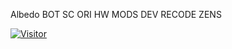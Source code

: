 Albedo BOT 
SC ORI HW MODS DEV
 RECODE ZENS


<a href="https://visitor-badge.glitch.me/badge?page_id=RaaaGH/Albedo-BOT"><img title="Visitor" src="https://visitor-badge.glitch.me/badge?page_id=RaaaGH/Albedo-BOT"></a>
